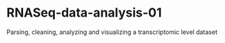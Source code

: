 # RNASeq-data-analysis-01
Parsing, cleaning, analyzing and visualizing a transcriptomic level dataset
